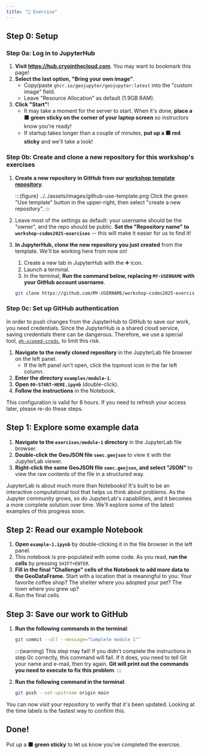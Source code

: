 ```yaml
---
title: "💪 Exercise"
---
```


## Step 0: Setup

### Step 0a: Log in to JupyterHub

1. **Visit <https://hub.cryointhecloud.com>**.
   You may want to bookmark this page!
1. **Select the last option, "Bring your own image"**.
    * Copy/paste `ghcr.io/geojupyter/geojupyter:latest` into the "custom image" field.
    * Leave "Resource Allocation" as default (1.9GB RAM).
1. **Click "Start"**!
    * It may take a moment for the server to start.
      When it's done, **place a 🟩 green sticky on the corner of your laptop screen**
      so instructors know you're ready!
    * If startup takes longer than a couple of minutes, **put up a 🟥 red sticky** and we'll
      take a look!


### Step 0b: Create and clone a new repository for this workshop's exercises

1. **Create a new repository in GitHub from our
  [workshop template repository](https://github.com/geojupyter/workshop-csdms2025-template)**.

    :::{figure} ../../assets/images/github-use-template.png
    Click the green "Use template" button in the upper-right, then select "create a new
    repository".
    :::

1. Leave most of the settings as default: your username should be the "owner", and the
   repo should be public. **Set the "Repository name" to
   `workshop-csdms2025-exercises`** -- this will make it easier for us to find it!

1. **In JupyterHub, clone the new repository you just created** from the template.
   We'll be working here from now on!
    1. Create a new tab in JupyterHub with the ➕ icon.
    1. Launch a terminal.
    1. In the terminal, **Run the command below, replacing `MY-USERNAME`
       with your GitHub account username**.

    ```bash
    git clone https://github.com/MY-USERNAME/workshop-csdms2025-exercises
    ```


### Step 0c: Set up GitHub authentication

In order to push changes from the JupyterHub to GitHub to save our work, you need
credentials.
Since the JupyterHub is a shared cloud service, saving credentials there can be
dangerous.
Therefore, we use a special tool,
[`gh-scoped-creds`](https://github.com/jupyterhub/gh-scoped-creds),
to limit this risk.

1. **Navigate to the newly cloned repository** in the JupyterLab file browser on the
   left panel.
    * If the left panel isn't open, click the topmost icon in the far left column.
1. **Enter the directory `examples/module-1`**.
1. **Open `00-START-HERE.ipynb`** (double-click).
1. **Follow the instructions** in the Notebook.

This configuration is valid for 8 hours.
If you need to refresh your access later, please re-do these steps.


## Step 1: Explore some example data

1. **Navigate to the `exercises/module-1` directory** in the JupyterLab file browser.
1. **Double-click the GeoJSON file `seec.geojson`** to view it with the JupyterLab viewer.
1. **Right-click the same GeoJSON file `seec.geojson`, and select "JSON"** to view the raw
   contents of the file in a structured way.

JupyterLab is about much more than Notebooks!
It's built to be an interactive computational tool that helps us think about problems.
As the Jupyter community grows, so do JupyterLab's capabilities, and it becomes a more
complete solution over time.
We'll explore some of the latest examples of this progress soon.


## Step 2: Read our example Notebook

1. **Open `example-1.ipynb`** by double-clicking it in the file browser in the left panel.
1. This notebook is pre-populated with some code.
   As you read, **run the cells** by pressing `SHIFT+ENTER`.
1. **Fill in the final "Challenge" cells of the Notebook to add more data to the GeoDataFrame.**
   Start with a location that is meaningful to you:
   Your favorite coffee shop?
   The shelter where you adopted your pet?
   The town where you grew up?
1. Run the final cells.


## Step 3: Save our work to GitHub

1. **Run the following commands in the terminal**:

    ```bash
    git commit --all --message="Complete module 1"`
    ```

    :::{warning} This step may fail!
    If you didn't complete the instructions in step 0c correctly, this command will
    fail.
    If it does, you need to tell Git your name and e-mail, then try again.
    **Git will print out the commands you need to execute to fix this problem**.
    :::

1. **Run the following command in the terminal**:

    ```bash
    git push --set-upstream origin main
    ```

You can now visit your repository to verify that it's been updated.
Looking at the time labels is the fastest way to confirm this.


## Done!

Put up a **🟩 green sticky** to let us know you've completed the exercise.

